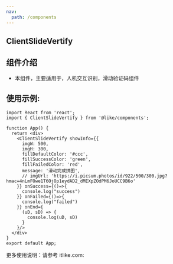 ```yaml
---
nav:
  path: /components
---
```


## ClientSlideVertify

## 组件介绍
- 本组件，主要适用于，人机交互识别，滑动验证码组件



## 使用示例:

```tsx
import React from 'react';
import { ClientSlideVertify } from '@like/components';

function App() {
  return <div>
    <ClientSlideVertify showInfo={{
      imgW: 500,
      imgH: 300,
      fillDefaultColor: '#ccc',
      fillSuccessColor: 'green',
      fillFailedColor: 'red',
      message: '滑动完成拼图',
      // imgUrl: 'https://i.picsum.photos/id/922/500/300.jpg?hmac=4nLmFOwe1T6OjOp1eydAD2_dMEXpZOdPM6JoUCC9B6o'
    }} onSuccess={()=>{
      console.log("success")
    }} onFailed={()=>{
      console.log("failed")
    }} onEnd={
      (uD, sD) => {
        console.log(uD, sD)
      }
    }/>
  </div>
}
export default App;
```
<API></API>

更多使用说明：请参考 itlike.com: 
